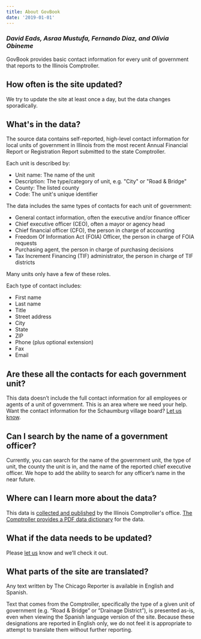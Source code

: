 ```yaml
---
title: About GovBook
date: '2019-01-01'
---
```


### _David Eads, Asraa Mustufa, Fernando Diaz, and Olivia Obineme_

GovBook provides basic contact information for every unit of government that reports to the Illinois Comptroller.

## How often is the site updated?

We try to update the site at least once a day, but the data changes sporadically.

## What's in the data?

The source data contains self-reported, high-level contact information for local units of government in Illinois from the most recent Annual Financial Report or Registration Report submitted to the state Comptroller.

Each unit is described by:

* Unit name: The name of the unit
* Description: The type/category of unit, e.g. "City" or "Road & Bridge"
* County: The listed county
* Code: The unit's unique identifier

The data includes the same types of contacts for each unit of government:

* General contact information, often the executive and/or finance officer
* Chief executive officer (CEO), often a mayor or agency head
* Chief financial officer (CFO), the person in charge of accounting
* Freedom Of Information Act (FOIA) Officer, the person in charge of FOIA requests
* Purchasing agent, the person in charge of purchasing decisions
* Tax Increment Financing (TIF) administrator, the person in charge of TIF districts

Many units only have a few of these roles.

Each type of contact includes:

* First name
* Last name
* Title
* Street address
* City
* State
* ZIP
* Phone (plus optional extension)
* Fax
* Email

## Are these all the contacts for each government unit?

This data doesn’t include the full contact information for all employees or agents of a unit of government. This is an area where we need your help. Want the contact information for the Schaumburg village board? [Let us know](mailto:deads@chicagoreporter.com). 

## Can I search by the name of a government officer?

Currently, you can search for the name of the government unit, the type of unit, the county the unit is in, and the name of the reported chief executive officer. We hope to add the ability to search for any officer’s name in the near future.

## Where can I learn more about the data?

This data is [collected and published](https://illinoiscomptroller.gov/financial-data/local-government-division/) by the lllinois Comptroller's office. [The Comptroller provides a PDF data dictionary](ftp://ftp.illinoiscomptroller.com/LocGov/AboutUnitData.pdf) for the data.

## What if the data needs to be updated?

Please [let us](mailto:deads@chicagoreporter.com) know and we’ll check it out.

## What parts of the site are translated?

Any text written by The Chicago Reporter is available in English and Spanish.

Text that comes from the Comptroller, specifically the type of a given unit of government (e.g. “Road & Bridge” or “Drainage District”), is presented as-is, even when viewing the Spanish language version of the site. Because these designations are reported in English only, we do not feel it is appropriate to attempt to translate them without further reporting.

